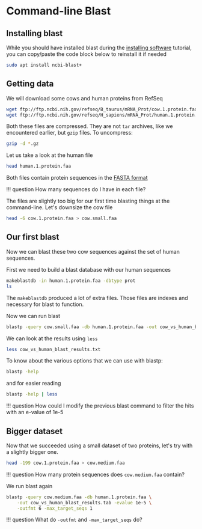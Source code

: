# Command-line Blast

## Installing blast

While you should have installed blast during the [installing software](software) tutorial, you can copy/paste the code block below to reinstall it if needed

```bash
sudo apt install ncbi-blast+
```

## Getting data

We will download some cows and human proteins from RefSeq

```bash
wget ftp://ftp.ncbi.nih.gov/refseq/B_taurus/mRNA_Prot/cow.1.protein.faa.gz
wget ftp://ftp.ncbi.nih.gov/refseq/H_sapiens/mRNA_Prot/human.1.protein.faa.gz
```

Both these files are compressed. They are not `tar` archives, like we encountered earlier, but `gzip` files.
To uncompress:

```bash
gzip -d *.gz
```

Let us take a look at the human file

```bash
head human.1.protein.faa
```

Both files contain protein sequences in the [FASTA format](https://en.wikipedia.org/wiki/FASTA_format)

!!! question
    How many sequences do I have in each file?

The files are slightly too big for our first time blasting things at the command-line.
Let's downsize the cow file

```bash
head -6 cow.1.protein.faa > cow.small.faa
```

## Our first blast

Now we can blast these two cow sequences against the set of human sequences.

First we need to build a blast database with our human sequences

```bash
makeblastdb -in human.1.protein.faa -dbtype prot
ls
```

The `makeblastdb` produced a lot of extra files. Those files are indexes and necessary for blast to function.

Now we can run blast

```bash
blastp -query cow.small.faa -db human.1.protein.faa -out cow_vs_human_blast_results.txt
```

We can look at the results using `less`

```bash
less cow_vs_human_blast_results.txt
```

To know about the various options that we can use with blastp:

```bash
blastp -help
```

and for easier reading

```bash
blastp -help | less
```

!!! question
    How could I modify the previous blast command to filter the hits with an e-value of 1e-5

## Bigger dataset

Now that we succeeded using a small dataset of two proteins, let's try with a slightly bigger one.

```bash
head -199 cow.1.protein.faa > cow.medium.faa
```

!!! question
    How many protein sequences does `cow.medium.faa` contain?

We run blast again

```bash
blastp -query cow.medium.faa -db human.1.protein.faa \
    -out cow_vs_human_blast_results.tab -evalue 1e-5 \
    -outfmt 6 -max_target_seqs 1
```

!!! question
    What do `-outfmt` and `-max_target_seqs` do?
